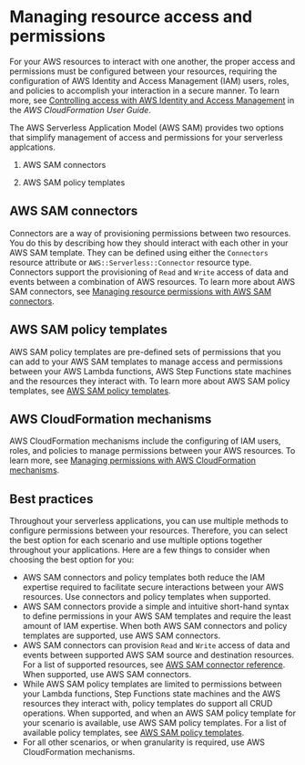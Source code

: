 # Managing resource access and permissions<a name="sam-permissions"></a>

For your AWS resources to interact with one another, the proper access and permissions must be configured between your resources, requiring the configuration of AWS Identity and Access Management \(IAM\) users, roles, and policies to accomplish your interaction in a secure manner\. To learn more, see [Controlling access with AWS Identity and Access Management](https://docs.aws.amazon.com/AWSCloudFormation/latest/UserGuide/using-iam-template.html) in the *AWS CloudFormation User Guide*\.

The AWS Serverless Application Model \(AWS SAM\) provides two options that simplify management of access and permissions for your serverless applcations\.

1. AWS SAM connectors

1. AWS SAM policy templates

## AWS SAM connectors<a name="sam-permissions-intro-connectors"></a>

Connectors are a way of provisioning permissions between two resources\. You do this by describing how they should interact with each other in your AWS SAM template\. They can be defined using either the `Connectors` resource attribute or `AWS::Serverless::Connector` resource type\. Connectors support the provisioning of `Read` and `Write` access of data and events between a combination of AWS resources\. To learn more about AWS SAM connectors, see [Managing resource permissions with AWS SAM connectors](managing-permissions-connectors.md)\.

## AWS SAM policy templates<a name="sam-permissions-intro-policy-templates"></a>

AWS SAM policy templates are pre\-defined sets of permissions that you can add to your AWS SAM templates to manage access and permissions between your AWS Lambda functions, AWS Step Functions state machines and the resources they interact with\. To learn more about AWS SAM policy templates, see [AWS SAM policy templates](serverless-policy-templates.md)\.

## AWS CloudFormation mechanisms<a name="sam-permissions-intro-cloudformation"></a>

AWS CloudFormation mechanisms include the configuring of IAM users, roles, and policies to manage permissions between your AWS resources\. To learn more, see [Managing permissions with AWS CloudFormation mechanisms](sam-permissions-cloudformation.md)\.

## Best practices<a name="sam-permissions-intro-best-practices"></a>

Throughout your serverless applications, you can use multiple methods to configure permissions between your resources\. Therefore, you can select the best option for each scenario and use multiple options together throughout your applications\. Here are a few things to consider when choosing the best option for you:
+ AWS SAM connectors and policy templates both reduce the IAM expertise required to facilitate secure interactions between your AWS resources\. Use connectors and policy templates when supported\.
+ AWS SAM connectors provide a simple and intuitive short\-hand syntax to define permissions in your AWS SAM templates and require the least amount of IAM expertise\. When both AWS SAM connectors and policy templates are supported, use AWS SAM connectors\.
+ AWS SAM connectors can provision `Read` and `Write` access of data and events between supported AWS SAM source and destination resources\. For a list of supported resources, see [AWS SAM connector reference](reference-sam-connector.md)\. When supported, use AWS SAM connectors\.
+ While AWS SAM policy templates are limited to permissions between your Lambda functions, Step Functions state machines and the AWS resources they interact with, policy templates do support all CRUD operations\. When supported, and when an AWS SAM policy template for your scenario is available, use AWS SAM policy templates\. For a list of available policy templates, see [AWS SAM policy templates](serverless-policy-templates.md)\.
+ For all other scenarios, or when granularity is required, use AWS CloudFormation mechanisms\.
